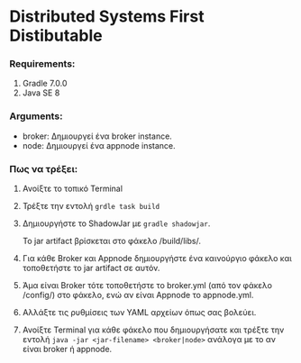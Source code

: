 # Distributed Systems First Distibutable

### Requirements:
1. Gradle 7.0.0
2. Java  SE 8
### Arguments:
* broker: Δημιουργεί ένα broker instance. 
* node: Δημιουργεί ένα appnode instance.
### Πως να τρέξει:
1. Ανοίξτε το τοπικό Terminal
2. Τρέξτε την εντολή `grdle task build`
3. Δημιουργήστε το ShadowJar με  `gradle shadowjar`.
   
   Το jar artifact βρίσκεται στο φάκελο /build/libs/.
4. Για κάθε Broker και Appnode δημιουργήστε ένα καινούργιο φάκελο και τοποθετήστε το jar artifact σε αυτόν.
5. Άμα είναι Broker τότε τοποθετήστε το broker.yml (από τον φάκελο /config/) στο φάκελο, ενώ αν είναι Appnode το appnode.yml.
6. Αλλάξτε τις ρυθμίσεις των YAML αρχείων όπως σας βολεύει.
7. Ανοίξτε Terminal για κάθε φάκελο που δημιουργήσατε και τρέξτε την εντολή `java -jar <jar-filename> <broker|node>` ανάλογα με το αν είναι broker ή  appnode.
